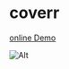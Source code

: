 # coverr
<a href="https://elahesahebanweb.github.io/coverr/">online Demo</a>


![Alt](https://github.com/user-attachments/assets/7e2936a6-4ea7-42c0-bfb1-766f11104a5f)
